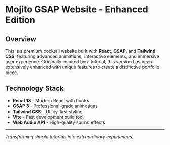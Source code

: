 # Mojito GSAP Website - Enhanced Edition

## Overview

This is a premium cocktail website built with **React**, **GSAP**, and **Tailwind CSS**, featuring advanced animations, interactive elements, and immersive user experience. Originally inspired by a tutorial, this version has been extensively enhanced with unique features to create a distinctive portfolio piece.

## **Technology Stack**

- **React 18** - Modern React with hooks
- **GSAP 3** - Professional-grade animations
- **Tailwind CSS** - Utility-first styling
- **Vite** - Fast development build tool
- **Web Audio API** - High-quality sound effects

---

*Transforming simple tutorials into extraordinary experiences.*
